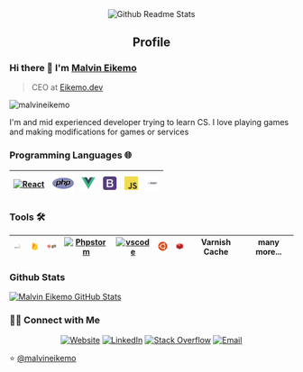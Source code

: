 <p align="center">
 <img width="100px" src="https://avatars.githubusercontent.com/u/110741652?v=4" align="center" alt="Github Readme Stats" />
 <h2 align="center">Profile</h2>
</p>

### Hi there 👋 I'm [Malvin Eikemo](https://eikemo.dev)
> CEO at [Eikemo.dev](https://eikemo.dev)


<img src="https://komarev.com/ghpvc/?username=malvineikemo" alt="malvineikemo" />

<div>
 <p>
 I'm and mid experienced developer trying to learn CS. I love playing games and making modifications for games or services
</p>
</div>

### Programming Languages 🌐

| [<img src="https://raw.githubusercontent.com/yurijserrano/Github-Profile-Readme-Logos/042e36c55d4d757621dedc4f03108213fbb57ec4/frameworks/react.svg" alt="React" width="24">](https://react.dev/) | [<img src="https://raw.githubusercontent.com/github/explore/80688e429a7d4ef2fca1e82350fe8e3517d3494d/topics/php/php.png" alt="php" width="38">](https://php.net/)  | [<img src="https://raw.githubusercontent.com/github/explore/80688e429a7d4ef2fca1e82350fe8e3517d3494d/topics/vue/vue.png" alt="Vue" width="24">](https://vuejs.org/)  |  [<img src="https://raw.githubusercontent.com/github/explore/80688e429a7d4ef2fca1e82350fe8e3517d3494d/topics/bootstrap/bootstrap.png" alt="Bootstrap" width="24">](https://getbootstrap.com/) |  [<img src="https://raw.githubusercontent.com/github/explore/80688e429a7d4ef2fca1e82350fe8e3517d3494d/topics/javascript/javascript.png" alt="jQuery" width="24">](https://jquery.com/) | [<img src="https://raw.githubusercontent.com/github/explore/80688e429a7d4ef2fca1e82350fe8e3517d3494d/topics/jquery/jquery.png" alt="jQuery" width="24">](https://jquery.com/)
|---|---|---|---|---|---|
 
### Tools 🛠️

| [<img src="https://raw.githubusercontent.com/github/explore/80688e429a7d4ef2fca1e82350fe8e3517d3494d/topics/mysql/mysql.png" alt="mysql" width="24">](https://www.mysql.com/) |  [<img src="https://raw.githubusercontent.com/github/explore/80688e429a7d4ef2fca1e82350fe8e3517d3494d/topics/firebase/firebase.png" alt="firebase" width="24">](https://firebase.google.com/) | [<img src="https://raw.githubusercontent.com/github/explore/80688e429a7d4ef2fca1e82350fe8e3517d3494d/topics/git/git.png" alt="Git" width="24">](https://git-scm.com/) |  [<img src="https://logonoid.com/images/phpstorm-logo.png" alt="Phpstorm" width="24">](https://www.jetbrains.com/phpstorm/) | [<img src="https://upload.wikimedia.org/wikipedia/commons/thumb/2/2d/Visual_Studio_Code_1.18_icon.svg/1200px-Visual_Studio_Code_1.18_icon.svg.png" alt="vscode" width="24">](https://code.visualstudio.com/) | [<img src="https://raw.githubusercontent.com/github/explore/80688e429a7d4ef2fca1e82350fe8e3517d3494d/topics/ubuntu/ubuntu.png" alt="Ubuntu" width="24">](https://ubuntu.com/)  |  [<img src="https://raw.githubusercontent.com/github/explore/80688e429a7d4ef2fca1e82350fe8e3517d3494d/topics/redis/redis.png" alt="Redis" width="24">](https://redis.io/) | Varnish Cache | many more...
|---|---|---|---|---|---|---|---|---|

### Github Stats

[![Malvin Eikemo GitHub Stats](https://github-readme-stats.vercel.app/api?username=malvineikemo&show_icons=true&count_private=true)](https://github.com/malvineikemo)


<h3> 🤝🏻 Connect with Me </h3>

<p align="center">
<a href="https://eikemo.dev" target="_blank"><img alt="Website" src="https://img.shields.io/badge/Website-eikemo.dev.np-blue?style=flat&logo=google-chrome"></a>
<a href="https://www.linkedin.com/in/malvineikemo/" target="_blank"><img alt="LinkedIn" src="https://img.shields.io/badge/LinkedIn-@malvineikemo-blue?style=flat&logo=linkedin"></a>
<a href="https://stackoverflow.com/users/23991195/malvin-eikemo?tab=profile" target="_blank"><img alt="Stack Overflow" src="https://img.shields.io/badge/Stackoverflow-Malvin%20Eikemo-blue?style=flat&logo=stackoverflow"></a>
<a href="mailto:malvin.se.ei@gmail.com"><img alt="Email" src="https://img.shields.io/badge/Email-malvin.se.ei@gmail.com-blue?style=flat&logo=gmail"></a>
</p>


⭐️ [@malvineikemo](https://github.com/malvineikemo)
